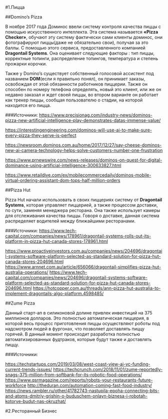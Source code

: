 #1.Пицца

##Domino’s Pizza

В ноябре 2017 года Доминос ввели систему контроля качества пиццы с помощью искусственного интеллекта. Эта система называется **«Pizza Checker»**, обучают эту систему фактически сами клиенты доминос, они фотографируют пиццы(даже не обязательно свои), получая за это баллы. С помощью этого сервиса, предоставленного компанией **Dragontail Systems**. Она оценивает следующие факторы : тип пиццы, корректные топинги, распределение топингов, температура и степень прожарки корочки.

Также у Domino’s существует собственный голосовой ассистент под названием **DOM**(если я правильно понял), он принимает заказы, освобождая от этой обязанности работников пиццерии. Также он способен по номеру телефона определять, новый это клиент, или же он недавно заказал и ждет своей пиццы, во втором варианте он работает как трекер пиццы, сообщая пользователю о стадии, на которой находится его пицца.


###Источники:
https://www.precisionag.com/industry-news/dominos-pizza-new-artificial-intelligence-play-demonstrates-datas-immense-value/

https://interestingengineering.com/dominos-will-use-ai-to-make-sure-every-pizza-they-serve-is-perfect

https://newsroom.dominos.com.au/home/2017/12/27/say-cheese-dominos-new-ai-camera-technology-helps-solve-customers-number-one-frustration

https://www.prnewswire.com/news-releases/dominos-on-quest-for-digital-dominance-using-artificial-intelligence-300633827.html

https://www.retaildive.com/ex/mobilecommercedaily/dominos-mobile-virtual-ordering-assistant-dom-tops-half-million-orders


##Pizza Hut

Pizza Hut начали использовать в своих пиццериях систему от **Dragontail Systems**, которая управляет пиццерией, а также процессом доставки, по сути, заменяя менеджера ресторана. Она также использует камеры для отслеживания качества пиццы. Говоря о доставке, данная система распределяет водителей между ближайшими ресторанами.


###Источники:
https://www.tech-capital.com/companies/news/178961/dragontail-systems-rolls-out-its-platform-in-pizza-hut-canada-stores-178961.html

https://www.proactiveinvestors.com.au/companies/news/204696/dragontail-systems-software-platform-selected-as-standard-solution-for-pizza-hut-canada-stores-204696.html
https://www.arnnet.com.au/article/656066/dragontail-simplifies-pizza-hut-australia-operations/
https://www.tech-capital.com/companies/news/204696/dragontail-systems-software-platform-selected-as-standard-solution-for-pizza-hut-canada-stores-204696.html
https://hotcopper.com.au/threads/ann-pizza-hut-australia-to-implement-dragontails-algo-platform.4598485/


##Zume Pizza

Данный старт-ап в силиконовой долине привлек инвестиций на 375 миллионов долларов. Это полностью автоматическая пиццерия, в которой весь процесс приготовления пиццы осуществляют роботы под надсмотром людей в фургонах, что позволяет доставлять пиццу горячей. В данный момент происходит разработка полностью автоматизированных фудтраков, которые будут также и доставлять пиццу.

###Источники:

https://techstartups.com/2019/03/08/west-coast-view-ai-vc-funding-current-trends-issues/
https://techcrunch.com/2018/11/01/zume-reportedly-snags-375-million-from-softbank-for-its-robotic-food-operations/
https://www.qsrmagazine.com/reports/robots-your-restaurants-future-workforce
http://theduran.com/automation-coming-fast-food-industry/
https://news.rambler.ru/other/41782743-nastupila-epoha-connecting-bits-and-atoms-dmitriy-grishin-o-buduschem-onlayn-biznesa-i-robotah-kotorye-budut-nas-okruzhat/


#2.Ресторанный Бизнес
